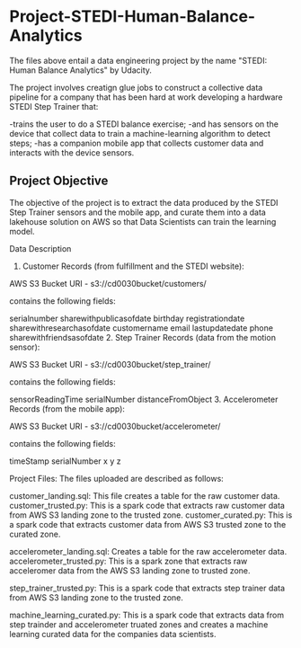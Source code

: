 # Project-STEDI-Human-Balance-Analytics
The files above entail a data engineering project by the name "STEDI: Human Balance Analytics" by Udacity. 

The project involves creatign glue jobs to construct a collective data pipeline for a company that has been hard at work developing 
a hardware STEDI Step Trainer that:

-trains the user to do a STEDI balance exercise;
-and has sensors on the device that collect data to train a machine-learning algorithm to detect steps;
-has a companion mobile app that collects customer data and interacts with the device sensors.

## Project Objective

The objective of the project is to extract the data produced by the STEDI Step Trainer sensors and the mobile app, 
and curate them into a data lakehouse solution on AWS so that Data Scientists can train the learning model.

Data Description

1. Customer Records (from fulfillment and the STEDI website):

AWS S3 Bucket URI - s3://cd0030bucket/customers/

contains the following fields:

serialnumber
sharewithpublicasofdate
birthday
registrationdate
sharewithresearchasofdate
customername
email
lastupdatedate
phone
sharewithfriendsasofdate
2. Step Trainer Records (data from the motion sensor):

AWS S3 Bucket URI - s3://cd0030bucket/step_trainer/

contains the following fields:

sensorReadingTime
serialNumber
distanceFromObject
3. Accelerometer Records (from the mobile app):

AWS S3 Bucket URI - s3://cd0030bucket/accelerometer/

contains the following fields:

timeStamp
serialNumber
x
y
z


Project Files:
The files uploaded are described as follows:

customer_landing.sql: This file creates a table for the raw customer data.
customer_trusted.py: This is a spark code that extracts raw customer data from AWS S3 landing zone to the trusted zone.
customer_curated.py: This is a spark code that extracts customer data from AWS S3 trusted zone to the curated zone.

accelerometer_landing.sql: Creates a table for the raw accelerometer data.
accelerometer_trusted.py: This is a spark zone that extracts raw acceleromer data from the AWS S3 landing zone to trusted zone.

step_trainer_trusted.py: This is a spark code that extracts step trainer data from AWS S3 landing zone to the trusted zone.

machine_learning_curated.py: This is a spark code that extracts data from step trainder and accelerometer truated zones and creates a machine 
learning curated data for the companies data scientists.
